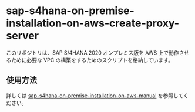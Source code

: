 # sap-s4hana-on-premise-installation-on-aws-create-proxy-server

このリポジトリは、SAP S/4HANA 2020 オンプレミス版を AWS 上で動作させるために必要な VPC の構築をするためのスクリプトを格納しています。

## 使用方法

詳しくは [sap-s4hana-on-premise-installation-on-aws-manual](https://github.com/latonaio/sap-s4hana-on-premise-installation-on-aws-manual) を参照してください。
